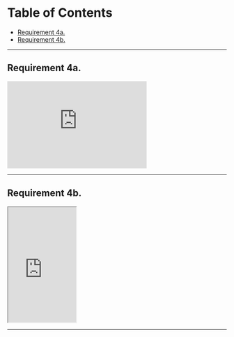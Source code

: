 <h1>Table of Contents</h1>

<ul>
<li><a href="zephyrcarter.github.io/#4a.">Requirement 4a.</a>
</li>
<li><a href="zephyrcarter.github.io/#4b.">Requirement 4b.</a>
</li>
  
</ul>

<hr>

<div id="4a.">
<h2>Requirement 4a.</h2>
</div>
<iframe width="320" height="200" src="https://m.youtube.com/embed/watch?v=UkID_0K0mE0" title="YouTube video player" frameborder="0" allow="accelerometer; autoplay; picture-in-picture; web-share" allowfullscreen></iframe>
<hr>
<div id="4b.">
<h2>Requirement 4b.</h2>
</div>
<iframe width="156" height="264" src="https://m.youtube.com/embed/p1-pCzzK0gQ" allowfullscreen></iframe>
<hr>

